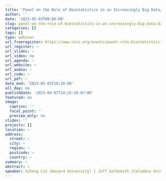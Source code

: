 ```yaml
---
title: 'Panel on the Role of Biostatistics in an Increasingly Big Data/Data Science World'
author: ''
date: '2023-05-03T09:00:00'
slug: panel-on-the-role-of-biostatistics-in-an-increasingly-big-data-data-science-world
categories: []
tags: []
type: webinar
url_freeregister: https://www.niss.org/events/panel-role-biostatistics-increasingly-big-datadata-science-world
url_register: ~
url_slides: ~
url_video: no
url_agenda: ~
url_website: ~
url_audio: ~
url_code: ~
url_pdf: ~
date_end: '2023-05-03T10:30:00'
all_day: no
publishDate: '2023-04-07T14:25:38-07:00'
featured: no
image:
  caption: ''
  focal_point: ''
  preview_only: no
slides: ''
projects: []
location: ~
address:
  street: ~
  city: ~
  region: ~
  postcode: ~
  country: ~
summary: ~
abstract: ~
speaker: Xihong Lin (Havard University) | Jeff Goldsmith (Columbia University) | Lance A. Waller (Emory University)| Yu Shyr (Vanderbilt University) | David Benkeser (Emory University)
---
```


<!--more-->
